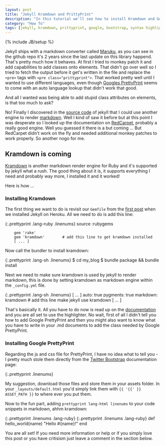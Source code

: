 ```yaml
---
layout: post
title: "Jekyll Kramdown and PrittyPrint"
description: "In this tutorial we'll see how to install Kramdown and Google PrettyPrint to enable syntax highlighting in Jekyll"
category: "How To"
tags: [jekyll, kramdown, prittyprint, google, bootstrap, syntax highlight, tutorial, how to, markdown]
---
```

{% include JB/setup %}

Jekyll ships with a markdown converter called [Maruku][], as you can see in the github repo it's
2 years since the last update on this library happend. That's pretty much how it behaves. At
first I tried to monkey patch it and add capabilities to add classes onto elements. That didn't
go over well so I tried to fetch the output before it get's written in the file and replace
the `<pre>` tags with `<pre class="prittyprint">`. That worked pretty well until I wanted to
use different languages, even though [Googles PrettyPrint][pretty] seems to come with an auto
language lookup that didn't work that good.

And all I wanted was being able to add stupid class attributes on elements, is that too much to
ask?

No! Finally I discovered in the [source code][source] of jekyll that I could use another engine
to render [markdown][]. Well I kind of saw it before but at this point I was desperate so I
looked up the documentation on [RedCarpet][], probably a really good engine. Well you guessed it
there is a but coming ... But RedCarpet didn't work on the fly and needed additional monkey
patches to work properly. So another nogo for me.

## Kramdown is coming
[Kramdown][] is another markdown render engine for Ruby and it's supported by jekyll what a rush.
The good thing about it is, it supports everything I need and probably way more, I installed it
and it worked!

Here is how ...

### Installing Kramdown
The first thing we want to do is revisit our `Gemfile` from the [first post][firstpost] when we
installed Jekyll on Heroku. All we need to do is add this line:

{:.prettyprint .lang-ruby .linenums}
        source :rubygems
        
        gem 'rake'
        gem 'kramdown'        # add this line to get kramdown installed
        [ ... ]

Now call the bundler to install kramdown:

{:.prettyprint .lang-sh .linenums}
        $ cd my_blog
        $ bundle package && bundle install

Next we need to make sure kramdown is used by jekyll to render markdown, this is done by setting
kramdown as markdown engine within the `_config.yml` file.

{:.prettyprint .lang-sh .linenums}
        [ ... ]
        auto: true
        pygments: true
        markdown: kramdown    # add this line make jekyll use kramdown
        [ ... ]

That's basically it. All you have to do now is read up on the [documentation][] and you are all
set to use the highlighter. No wait, first of all I didn't tell you how to add Google PrettyPrint
and then you might also want to know what you have to write in your .md documents to add the
class needed by Google PrettyPrint.

### Installing Google PrettyPrint
Regarding the js and css file for PrettyPrint, I have no idea what to tell you - I pretty much
stole them directly from the [Twitter Bootstrap][bootstrap] documentation page:

{:.prettyprint .linenums}
        <head>
          <link href="http://twitter.github.com/bootstrap/assets/js/google-code-prettify/prettify.css" rel="stylesheet">
          <script src="http://twitter.github.com/bootstrap/assets/js/google-code-prettify/prettify.js"></script>
          <script>
            // make sure jQuery is loaded before you run this function,
            // probably a good idea to create an application.js loaded
            // as last js file
            $(function() {
              // make code pritty
              window.prettyPrint && prettyPrint();
            });
          </script>
        </head>

My suggestion, download those files and store them in your assets folder. In your
`_layouts/default.html` you'd simply link them with `{{ '{{' }} ASSET_PATH }}` to where ever you
put them.

Now to the fun part, adding `prettyprint lang-html linenums` to your code snippets in markdown,
ahhm kramdown:

{:.prettyprint .linenums .lang-ruby}
        {:.prettyprint .linenums .lang-ruby}
                def hello_world(name)
                  "Hello #{name}!"
                end

You are all set! If you need more information or help or if you simply love this post or you have
critisism just leave a comment in the section below.

[maruku]: https://github.com/nex3/maruku
[pretty]: http://code.google.com/p/google-code-prettify/
[source]: https://github.com/mojombo/jekyll/blob/master/lib/jekyll/converters/markdown.rb
[markdown]: http://daringfireball.net/projects/markdown/
[redcarpet]: http://rubygems.org/gems/redcarpet
[kramdown]: http://kramdown.rubyforge.org/
[firstpost]: /blog/2012/05/26/jekyll-on-heroku.html
[documentation]: http://kramdown.rubyforge.org/documentation.html
[bootstrap]: http://twitter.github.com/bootstrap/